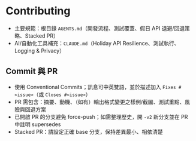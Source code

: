 # Contributing

- 主要規範：根目錄 `AGENTS.md`（開發流程、測試覆蓋、假日 API 退避/回退策略、Stacked PR）
- AI/自動化工具補充：`CLAUDE.md`（Holiday API Resilience、測試執行、Logging & Privacy）

## Commit 與 PR
- 使用 Conventional Commits；訊息可中英雙語，並於描述加入 `Fixes #<issue>`（或 `Closes #<issue>`）
- PR 需包含：摘要、動機、（如有）輸出格式變更之樣例/截圖、測試重點、風險與回退方案
- 已開啟 PR 的分支避免 force-push；如需整理歷史，開 `-v2` 新分支並在 PR 中註明 supersedes
- Stacked PR：請設定正確 base 分支，保持差異最小、相依清楚

